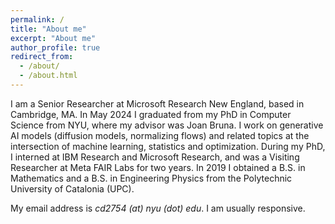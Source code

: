 ```yaml
---
permalink: /
title: "About me"
excerpt: "About me"
author_profile: true
redirect_from: 
  - /about/
  - /about.html
---
```

I am a Senior Researcher at Microsoft Research New England, based in Cambridge, MA. In May 2024 I graduated from my PhD in Computer Science from NYU, where my advisor was Joan Bruna. I work on generative AI models (diffusion models, normalizing flows) and related topics at the intersection of machine learning, statistics and optimization. During my PhD, I interned at IBM Research and Microsoft Research, and was a Visiting Researcher at Meta FAIR Labs for two years. 
In 2019 I obtained a B.S. in Mathematics and a B.S. in Engineering Physics from the Polytechnic University of Catalonia (UPC).  

My email address is _cd2754 (at) nyu (dot) edu_. I am usually responsive.
